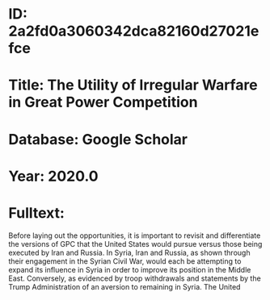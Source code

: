 # ID: 2a2fd0a3060342dca82160d27021efce
# Title: The Utility of Irregular Warfare in Great Power Competition
# Database: Google Scholar
# Year: 2020.0
# Fulltext:
Before laying out the opportunities, it is important to revisit and differentiate the versions of GPC that the United States would pursue versus those being executed by Iran and Russia.
In Syria, Iran and Russia, as shown through their engagement in the Syrian Civil War, would each be attempting to expand its influence in Syria in order to improve its position in the Middle East.
Conversely, as evidenced by troop withdrawals and statements by the Trump Administration of an aversion to remaining in Syria.
The United